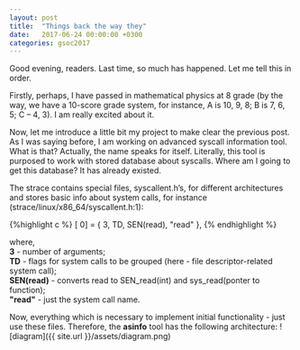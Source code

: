 ```yaml
---
layout: post
title:  "Things back the way they"
date:   2017-06-24 00:00:00 +0300
categories: gsoc2017
---
```

Good evening, readers. Last time, so much has happened. Let me tell this in order.

Firstly, perhaps, I have passed in mathematical physics at 8 grade (by the way, we
have a 10-score grade system, for instance, A is 10, 9, 8; B is 7, 6, 5; C – 4, 3).
I am really excited about it.

Now, let me introduce a little bit my project to make clear the previous post.
As I was saying before, I am working on advanced syscall information tool. What is that?
Actually, the name speaks for itself. Literally, this tool is purposed to work with
stored database about syscalls. Where am I going to get this database? It has already existed.

The strace contains special files, syscallent.h’s, for different architectures and stores
basic info about system calls, for instance (strace/linux/x86_64/syscallent.h:1):

{%highlight c %}
[ 0] = { 3, TD, SEN(read), "read" },
{% endhighlight %}

where, <br />
**3** - number of arguments; <br />
**TD** - flags for system calls to be grouped (here - file descriptor-related system call); <br />
**SEN(read)** - converts read to SEN_read(int) and sys_read(ponter to function); <br />
**"read"** - just the system call name.

Now, everything which is necessary to implement initial functionality - just use these files.
Therefore, the <strong>asinfo</strong> tool has the following architecture:
![diagram]({{ site.url }}/assets/diagram.png)
